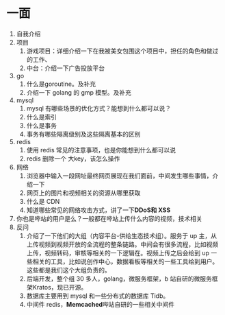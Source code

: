 # 一面

1. 自我介绍
2. 项目
   1. 游戏项目：详细介绍一下在我被美女包围这个项目中，担任的角色和做过的工作、
   2. 中台：介绍一下广告投放平台
3. go
   1. 什么是goroutine。及补充
   2. 介绍一下 golang 的 gmp 模型。及补充
4. mysql
   1. mysql 有哪些场景的优化方式？能想到什么都可以说？
   2. 什么是索引
   3. 什么是事务
   4. 事务有哪些隔离级别及这些隔离基本的区别
5. redis
   1. 使用 redis 常见的注意事项，也是你能想到什么都可以说
   2.  redis 删除一个 大key，该怎么操作
6. 网络
   1. 浏览器中输入一段网址最终网页展现在我们面前，中间发生哪些事情，介绍一下
   2. 网页上的图片和视频相关的资源从哪里获取
   3. 什么是 CDN
   4. 知道哪些常见的网络攻击方式，讲了一下**DDoS和 XSS**
7. 你也是哔站的用户是么？一般都在哔站上传什么内容的视频，技术相关
8. 反问
   1. 介绍了一下他们的大组（内容平台-供给生态技术组）。服务于 up 主，从上传视频到视频开放的全流程的整条链路。中间会有很多流程，比如视频上传，视频转码，审核等相关的一下逻辑在。视频上传之后会给到 up 一些相关的工具，比如说创作中心，数据看板等相关的一些工具给到用户。这些都是我们这个大组负责的。
   2. 后端开发，整个组 30 多人，golang，微服务框架，b 站自研的微服务框架Kratos，现已开源。
   3. 数据库主要用到 mysql 和一些分布式的数据库 Tidb。
   4. 中间件 redis，**Memcached**哔站自研的一些相关中间件
